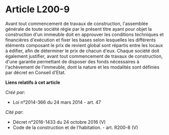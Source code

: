 # Article L200-9

Avant tout commencement de travaux de construction, l'assemblée générale de toute société régie par le présent titre ayant
pour objet la construction d'un immeuble doit en approuver les conditions techniques et financières d'exécution et fixer les
bases selon lesquelles les différents éléments composant le prix de revient global sont répartis entre les locaux à édifier,
afin de déterminer le prix de chacun d'eux. Chaque société doit également justifier, avant tout commencement de travaux de
construction, d'une garantie permettant de disposer des fonds nécessaires à l'achèvement de l'immeuble, dont la nature et les
modalités sont définies par décret en Conseil d'Etat.

**Liens relatifs à cet article**

_Créé par_:

  - Loi n°2014-366 du 24 mars 2014 - art. 47

_Cité par_:

  - Décret n°2016-1433 du 24 octobre 2016 (V)
  - Code de la construction et de l'habitation. - art. R200-8 (V)
